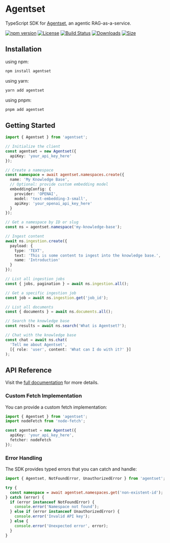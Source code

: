 # Agentset

TypeScript SDK for [Agentset](https://agentset.ai), an agentic RAG-as-a-service.

[![npm version][npm-badge]][npm]
[![License][license-badge]][license]
[![Build Status][build-badge]][build]
[![Downloads][downloads-badge]][npm]
[![Size][size-badge]][npm]

## Installation

using npm:

```sh
npm install agentset
```

using yarn:

```sh
yarn add agentset
```

using pnpm:

```sh
pnpm add agentset
```

## Getting Started

```typescript
import { Agentset } from 'agentset';

// Initialize the client
const agentset = new Agentset({ 
  apiKey: 'your_api_key_here' 
});

// Create a namespace
const namespace = await agentset.namespaces.create({
  name: 'My Knowledge Base',
  // Optional: provide custom embedding model
  embeddingConfig: {
    provider: 'OPENAI',
    model: 'text-embedding-3-small',
    apiKey: 'your_openai_api_key_here'
  }
});

// Get a namespace by ID or slug
const ns = agentset.namespace('my-knowledge-base');

// Ingest content
await ns.ingestion.create({
  payload: {
    type: 'TEXT',
    text: 'This is some content to ingest into the knowledge base.',
    name: 'Introduction'
  }
});

// List all ingestion jobs
const { jobs, pagination } = await ns.ingestion.all();

// Get a specific ingestion job
const job = await ns.ingestion.get('job_id');

// List all documents
const { documents } = await ns.documents.all();

// Search the knowledge base
const results = await ns.search('What is Agentset?');

// Chat with the knowledge base
const chat = await ns.chat(
  'Tell me about Agentset',
  [{ role: 'user', content: 'What can I do with it?' }]
);
```

## API Reference

Visit the [full documentation](https://docs.agentset.ai) for more details.

### Custom Fetch Implementation

You can provide a custom fetch implementation:

```typescript
import { Agentset } from 'agentset';
import nodeFetch from 'node-fetch';

const agentset = new Agentset({
  apiKey: 'your_api_key_here',
  fetcher: nodeFetch
});
```

### Error Handling

The SDK provides typed errors that you can catch and handle:

```typescript
import { Agentset, NotFoundError, UnauthorizedError } from 'agentset';

try {
  const namespace = await agentset.namespaces.get('non-existent-id');
} catch (error) {
  if (error instanceof NotFoundError) {
    console.error('Namespace not found');
  } else if (error instanceof UnauthorizedError) {
    console.error('Invalid API key');
  } else {
    console.error('Unexpected error', error);
  }
}
```

<!-- Links -->

[docs]: https://docs.agentset.ai/
[build-badge]: https://github.com/agentset-ai/agentset/actions/workflows/release.yml/badge.svg
[build]: https://github.com/agentset-ai/agentset/actions/workflows/release.yml
[license-badge]: https://badgen.net/github/license/agentset-ai/agentset
[license]: https://github.com/agentset-ai/agentset/blob/main/LICENSE
[npm]: https://www.npmjs.com/package/agentset
[npm-badge]: https://badgen.net/npm/v/agentset
[downloads-badge]: https://img.shields.io/npm/dm/agentset.svg
[size-badge]: https://badgen.net/packagephobia/publish/agentset